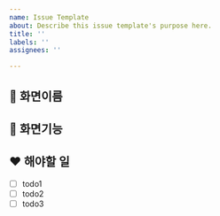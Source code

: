 ```yaml
---
name: Issue Template
about: Describe this issue template's purpose here.
title: ''
labels: ''
assignees: ''

---
```


## 💌 화면이름

## 💑 화면기능

## ❤️ 해야할 일
- [ ] todo1
- [ ] todo2
- [ ] todo3
